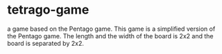 # tetrago-game
a game based on the Pentago game. This game is a simplified version of the Pentago game. The length and the width of the board is 2x2 and the board is separated by 2x2.
